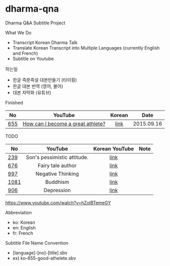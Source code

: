 # dharma-qna
Dharma Q&amp;A Subtitle Project

What We Do
* Transcript Korean Dharma Talk
* Translate Korean Transcript into Multiple Languages (currently English and French)
* Subtitle on Youtube

하는일
* 한글 즉문즉설 대본만들기 (타이핑)
* 한글 대본 번역 (영어, 불어)
* 대본 자막화 (유튜브)


Finished

| No   | YouTube | Korean | Date |
| ---- |:-------:|:------:|:----:|
| [655](655) | [How can I become a great athlete?](https://www.youtube.com/watch?v=4GjfwfJxv9Q) | [link](https://www.youtube.com/watch?v=iVSjK141nao) | 2015.09.16 |

TODO

| No   | YouTube | Korean YouTube | Note |
| ---- |:-------:|:------:|:----:|
| [239](239) | Son's pessimistic attitude. | [link](https://www.youtube.com/watch?v=CskTJVmwVy4) |  |
| [676](676) | Fairy tale author | [link](https://www.youtube.com/watch?v=EdbtYBtNHRA) |  |
| [997](997) | Negative Thinking | [link](https://www.youtube.com/watch?v=jdKgA928x08) |  |
| [1081](997) | Buddhism | [link](https://www.youtube.com/watch?v=afD0MeWHHZs) |  |
| [906](906) | Depression | [link](https://www.youtube.com/watch?v=hZolBTemeGY) | |

https://www.youtube.com/watch?v=hZolBTemeGY

Abbreviation
* ko: Korean
* en: English
* fr: French

Subtitle File Name Convention
* [language]-[no]-[title].sbv
* ex) ko-655-good-athelete.sbv
